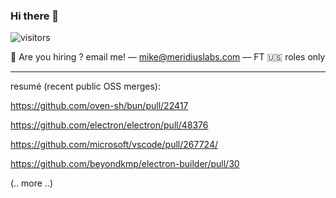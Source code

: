 ### Hi there 👋

![visitors](https://visitor-badge.laobi.icu/badge?page_id=a5ef47c8db87635ab9d870fb7afabad4)

🧳 Are you hiring ? email me! — mike@meridiuslabs.com — FT 🇺🇸 roles only

---

resumé (recent public OSS merges): 

https://github.com/oven-sh/bun/pull/22417

https://github.com/electron/electron/pull/48376

https://github.com/microsoft/vscode/pull/267724/

https://github.com/beyondkmp/electron-builder/pull/30

(.. more ..)
